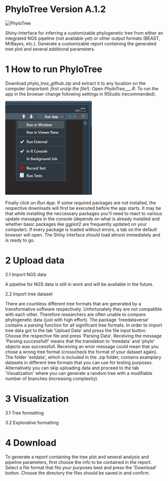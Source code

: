 # PhyloTree Version A.1.2

  ![PhyloTree](https://user-images.githubusercontent.com/115372379/194724253-723baff7-d091-45d3-acdc-8330f91e428b.jpg)

  Shiny-Interface for inferring a customizable phylogenetic tree from either an integrated NGS pipeline (not available yet) or other output formats (BEAST, MrBayes,     etc.).
  Generate a customizable report containing the generated tree plot and several additional parameters. 


# 1 How to run PhyloTree
  
  Download *phylo_tree_github.zip* and extract it to any location on the computer (*important: first unzip the file!*). 
  Open *PhyloTree___.R*.
  To run the app in the browser change following settings in RStudio (recommended).

  ![alt text](https://github.com/infinity-a11y/phylo_tree/blob/main/readme.png)

  Finally click on *Run App*.
  If some required packages are not installed, the respective downloads will first be executed before the app starts.
  It may be that while installing the neccessary packages you'll need to react to various update messages in the console (depends on what is already installed and       whether basic packages like ggplot2 are frequently updated on your computer).
  If every package is loaded without errors, a tab on the default browser will open.
  The Shiny interface should load almost immediately and is ready to go.


# 2 Upload data
  
  2.1 Import NGS data
  
  A pipeline for NGS data is still in work and will be available in the future. 
  
  
  2.2 Import tree dataset
  
  There are countless different tree formats that are generated by a transformative software respectively. Unfortunately they are not compatible with each other.
  Therefore researchers are often unable to compare phylogenetic data (just with high effort). The package 'treedataverse' contains a parsing function for all 
  significant tree formats. 
  In order to import tree data got to the tab 'Upload Data' and press the file input button. Choose the respective file and press 'Parsing Data'. Receiving the
  message 'Parsing successfull!' means that the translation to 'treedata' and 'phylo' objects was successfull. Receiving an error message could mean that you
  chose a wrong tree format (crosscheck the format of your dataset again).  
  The folder 'extdata', which is included in the .zip folder, contains examplary datasets in different tree formats that you can use for testing purposes. 
  Alternatively you can skip uploading data and proceed to the tab 'Visualization' where you can generate a random tree with a modifiable number of branches
  (increasing complexity).
  
  
# 3 Visualization
   
  3.1 Tree formatting
   
   
  3.2 Explorative formatting
   
   
# 4 Download
To generate a report containing the tree plot and several analysis and pipeline parameters, first choose the info to be contained in the report. Select a file format
that fits your purposes best and press the 'Download' button. Choose the directory the files should be saved in and confirm. 

